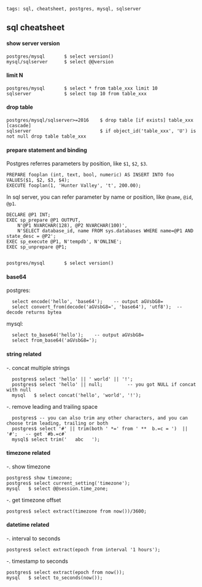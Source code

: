 ```metadata
tags: sql, cheatsheet, postgres, mysql, sqlserver
```

## sql cheatsheet

#### show server version

    postgres/mysql       $ select version()
    mysql/sqlserver      $ select @@version

#### limit N

    postgres/mysql       $ select * from table_xxx limit 10
    sqlserver            $ select top 10 from table_xxx

#### drop table

    postgres/mysql/sqlserver>=2016    $ drop table [if exists] table_xxx [cascade]
    sqlserver                         $ if object_id('table_xxx', 'U') is not null drop table table_xxx

#### prepare statement and binding

Postgres referres parameters by position, like `$1`, `$2`, `$3`.

    PREPARE fooplan (int, text, bool, numeric) AS INSERT INTO foo VALUES($1, $2, $3, $4);
    EXECUTE fooplan(1, 'Hunter Valley', 't', 200.00);

In sql server, you can refer parameter by name or position, like `@name`, `@id`, `@p1`.

    DECLARE @P1 INT;
    EXEC sp_prepare @P1 OUTPUT,
        N'@P1 NVARCHAR(128), @P2 NVARCHAR(100)',
        N'SELECT database_id, name FROM sys.databases WHERE name=@P1 AND state_desc = @P2';
    EXEC sp_execute @P1, N'tempdb', N'ONLINE';
    EXEC sp_unprepare @P1;


    postgres/mysql       $ select version()

#### base64
postgres:

      select encode('hello', 'base64');    -- output aGVsbG8=
      select convert_from(decode('aGVsbG8=', 'base64'), 'utf8');  -- decode returns bytea

mysql:

      select to_base64('hello');    -- output aGVsbG8=
      select from_base64('aGVsbG8=');

#### string related
-. concat multiple strings

      postgres$ select 'hello' || ' world' || '!';
      postgres$ select 'hello' || null;         -- you got NULL if concat with null
      mysql   $ select concat('hello', 'world', '!');

-. remove leading and trailing space

      postgres$ -- you can also trim any other characters, and you can choose trim leading, trailing or both
      postgres$ select '#' || trim(both ' *=' from ' **  b.=c = ')  || '#';   -- get `#b.=c#`
      mysql$ select trim('   abc   ');


#### timezone related
-. show timezone

    postgres$ show timezone;
    postgres$ select current_setting('timezone');
    mysql   $ select @@session.time_zone;

-. get timezone offset

    postgres$ select extract(timezone from now())/3600;

#### datetime related
-. interval to seconds

    postgres$ select extract(epoch from interval '1 hours');

-. timestamp to seconds

    postgres$ select extract(epoch from now());
    mysql   $ select to_seconds(now());
